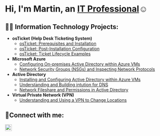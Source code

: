 <h1>Hi, I'm Martin, an <a href="https://linkedin.com/in/martin-domingo-martin">IT Professional</a>☺</h1>

<h2>👨‍💻 Information Technology Projects:</h2>

- <b>osTicket (Help Desk Ticketing System)</b>
  - [osTicket: Prerequisites and Installation](https://github.com/MartindIT/osticket-prereqs)
  - [osTicket: Post-Installation Configuration](https://github.com/MartindIT/post-install-config)
  - [osTicket: Ticket Lifecycle Examples](https://github.com/MartindIT/ticket-lifecycle)
- <b>Microsoft Azure</b>
  - [Configuring On-premises Active Directory within Azure VMs](https://github.com/MartindIT/configure-ad)
  - [Network Security Groups (NSGs) and Inspecting Network Protocols](https://github.com/MartindIT/azure-network-protocols)
- <b>Active Directory</b>
  - [Installing and Configuring Active Directory within Azure VMs](https://github.com/MartindIT/install-config-AD)
  - [Understanding and Building intution for DNS](https://github.com/MartindIT/understand-dns)
  - [Network Fileshare and Permissions in Active Directory](https://github.com/MartindIT/network-fileshare)
- <b>Virtual Private Network (VPN)</b>
  - [Understanding and Using a VPN to Change Locations  ](https://github.com/MartindIT/vpn)
  
<h2>🤳Connect with me:</h2>


[<img align="left" alt="Josh | LinkedIn" width="22px" src="https://cdn.jsdelivr.net/npm/simple-icons@v3/icons/linkedin.svg" />][linkedin]




[linkedin]: https://linkedin.com/in/martin-domingo-martin
